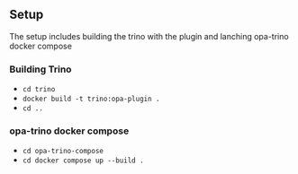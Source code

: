 ## Setup
The setup includes building the trino with the plugin and lanching opa-trino docker compose

### Building Trino
- `cd trino`
- `docker build -t trino:opa-plugin .`
- `cd ..`
### opa-trino docker compose
- `cd opa-trino-compose`
- `cd docker compose up --build .`